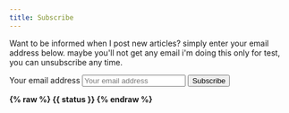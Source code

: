 ```yaml
---
title: Subscribe
---
```


<p>
Want to be informed when I post new articles? simply enter your
email address below. maybe you'll not get any email i'm doing this only for test, you can 
unsubscribe any time. 
</p>

<form data-members-form="subscribe" class="subscribe-form">

<div id="app" class="form-group">
	<label for="subscribe-email" class="screen-reader-text">Your email address</label>
	<input v-model="email" type="email" class="subscribe-email" placeholder="Your email address"> 
	<button @click="doSubscribe" :disabled="working" class="button" type="submit">Subscribe</button>
	<p style="font-weight: bold">
	{% raw %}
	{{ status }}
	{% endraw %}
	</p>
	</div>
</form>

<script src="https://cdn.jsdelivr.net/npm/vue/dist/vue.js"></script>
<script>
const SUBSCRIBE_API = '/.netlify/functions/mailchimp-check?email=';

const app = new Vue({
	el:'#app',
	data: {
		email:'',
    	working:false,
		status:''
	},
	methods: {
		async doSubscribe() {
			if(this.email === '') return;
			this.working = true;
			console.log('do add for'+this.email);
			this.status = 'Attemping to subscribe you...';
			
			fetch(SUBSCRIBE_API + this.email)
			.then(res => {
				return res.json()
			})
			.then(res => {
				console.log('status',res.status);
				if(res.status === 'subscribed') {
					this.status = 'You have been subscribed!';
				} else if(res.status === 400) {
					this.status = `There was an error: ${res.detail}`;
				}
				this.working = false;
			})
			.catch(e => {
				console.log('error result', e);
			});
		}
	}
})
</script>